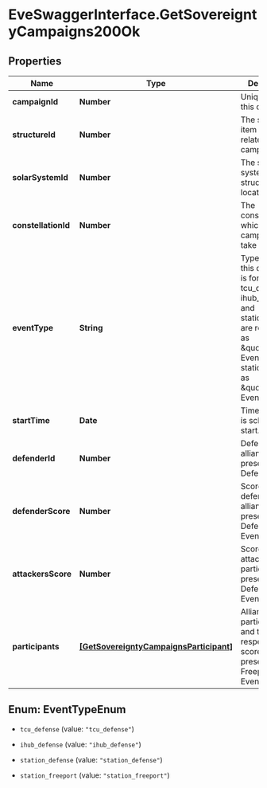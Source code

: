 # EveSwaggerInterface.GetSovereigntyCampaigns200Ok

## Properties
Name | Type | Description | Notes
------------ | ------------- | ------------- | -------------
**campaignId** | **Number** | Unique ID for this campaign. | 
**structureId** | **Number** | The structure item ID that is related to this campaign.  | 
**solarSystemId** | **Number** | The solar system the structure is located in.  | 
**constellationId** | **Number** | The constellation in which the campaign will take place.  | 
**eventType** | **String** | Type of event this campaign is for. tcu_defense, ihub_defense and station_defense are referred to as \&quot;Defense Events\&quot;, station_freeport as \&quot;Freeport Events\&quot;.  | 
**startTime** | **Date** | Time the event is scheduled to start.  | 
**defenderId** | **Number** | Defending alliance, only present in Defense Events  | [optional] 
**defenderScore** | **Number** | Score for the defending alliance, only present in Defense Events.  | [optional] 
**attackersScore** | **Number** | Score for all attacking parties, only present in Defense Events.  | [optional] 
**participants** | [**[GetSovereigntyCampaignsParticipant]**](GetSovereigntyCampaignsParticipant.md) | Alliance participating and their respective scores, only present in Freeport Events.  | [optional] 


<a name="EventTypeEnum"></a>
## Enum: EventTypeEnum


* `tcu_defense` (value: `"tcu_defense"`)

* `ihub_defense` (value: `"ihub_defense"`)

* `station_defense` (value: `"station_defense"`)

* `station_freeport` (value: `"station_freeport"`)




